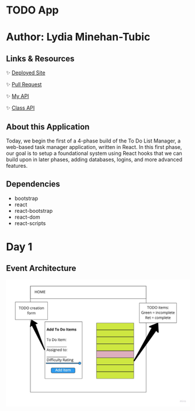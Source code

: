 # TODO App
# Author: Lydia Minehan-Tubic

## Links & Resources

✨ [Deployed Site](https://todo-lmt.netlify.app/)

✨ [Pull Request](https://github.com/LydiaMT/todo/pull/5)

✨ [My API](https://lydia-api-server.herokuapp.com/todo)

✨ [Class API](https://github.com/LydiaMT/todo/pull/5)


## About this Application 

Today, we begin the first of a 4-phase build of the To Do List Manager, a web-based task manager application, written in React. In this first phase, our goal is to setup a foundational system using React hooks that we can build upon in later phases, adding databases, logins, and more advanced features.

## Dependencies

- bootstrap
- react
- react-bootstrap
- react-dom
- react-scripts

# Day 1

## Event Architecture

![UML](img/todo1.jpg)